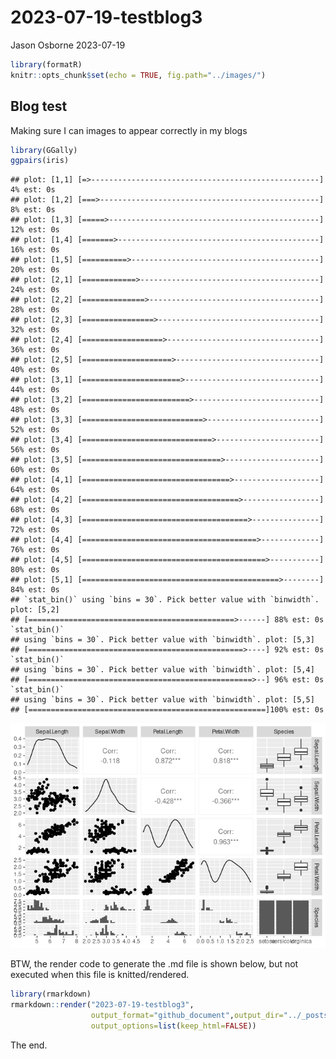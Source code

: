 2023-07-19-testblog3
================
Jason Osborne
2023-07-19

``` r
library(formatR)
knitr::opts_chunk$set(echo = TRUE, fig.path="../images/")
```

## Blog test

Making sure I can images to appear correctly in my blogs

``` r
library(GGally)
ggpairs(iris)
```

    ## plot: [1,1] [=>---------------------------------------------------] 4% est: 0s
    ## plot: [1,2] [===>-------------------------------------------------] 8% est: 0s
    ## plot: [1,3] [=====>-----------------------------------------------] 12% est: 0s
    ## plot: [1,4] [=======>---------------------------------------------] 16% est: 0s
    ## plot: [1,5] [==========>------------------------------------------] 20% est: 0s
    ## plot: [2,1] [============>----------------------------------------] 24% est: 0s
    ## plot: [2,2] [==============>--------------------------------------] 28% est: 0s
    ## plot: [2,3] [================>------------------------------------] 32% est: 0s
    ## plot: [2,4] [==================>----------------------------------] 36% est: 0s
    ## plot: [2,5] [====================>--------------------------------] 40% est: 0s
    ## plot: [3,1] [======================>------------------------------] 44% est: 0s
    ## plot: [3,2] [========================>----------------------------] 48% est: 0s
    ## plot: [3,3] [===========================>-------------------------] 52% est: 0s
    ## plot: [3,4] [=============================>-----------------------] 56% est: 0s
    ## plot: [3,5] [===============================>---------------------] 60% est: 0s
    ## plot: [4,1] [=================================>-------------------] 64% est: 0s
    ## plot: [4,2] [===================================>-----------------] 68% est: 0s
    ## plot: [4,3] [=====================================>---------------] 72% est: 0s
    ## plot: [4,4] [=======================================>-------------] 76% est: 0s
    ## plot: [4,5] [=========================================>-----------] 80% est: 0s
    ## plot: [5,1] [============================================>--------] 84% est: 0s
    ## `stat_bin()` using `bins = 30`. Pick better value with `binwidth`. plot: [5,2]
    ## [==============================================>------] 88% est: 0s `stat_bin()`
    ## using `bins = 30`. Pick better value with `binwidth`. plot: [5,3]
    ## [================================================>----] 92% est: 0s `stat_bin()`
    ## using `bins = 30`. Pick better value with `binwidth`. plot: [5,4]
    ## [==================================================>--] 96% est: 0s `stat_bin()`
    ## using `bins = 30`. Pick better value with `binwidth`. plot: [5,5]
    ## [=====================================================]100% est: 0s

![](../images/iris-1.png)<!-- -->

BTW, the render code to generate the .md file is shown below, but not
executed when this file is knitted/rendered.

``` r
library(rmarkdown)
rmarkdown::render("2023-07-19-testblog3",
                  output_format="github_document",output_dir="../_posts/",
                  output_options=list(keep_html=FALSE)) 
```

The end.
